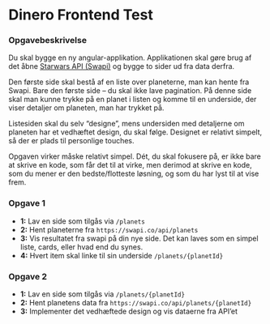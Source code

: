 # Dinero Frontend Test

### Opgavebeskrivelse
Du skal bygge en ny angular-applikation. Applikationen skal gøre brug af det åbne [Starwars API (Swapi)](https://swapi.co/) og bygge to sider ud fra data derfra.

Den første side skal bestå af en liste over planeterne, man kan hente fra Swapi. Bare den første side – du skal ikke lave pagination. På denne side skal man kunne trykke på en planet i listen og komme til en underside, der viser detaljer om planeten, man har trykket på.

Listesiden skal du selv “designe”, mens undersiden med detaljerne om planeten har et vedhæftet design, du skal følge. Designet er relativt simpelt, så der er plads til personlige touches.

Opgaven virker måske relativt simpel. Dét, du skal fokusere på, er ikke bare at skrive en kode, som får det til at virke, men derimod at skrive en kode, som du mener er den bedste/flotteste løsning, og som du har lyst til at vise frem.

### Opgave 1
- **1:** Lav en side som tilgås via `/planets`
- **2:** Hent planeterne fra `https://swapi.co/api/planets`
- **3:** Vis resultatet fra swapi på din nye side. Det kan laves som en simpel liste, cards, eller hvad end du synes.
- **4:** Hvert item skal linke til sin underside `/planets/{planetId}`

### Opgave 2
- **1:** Lav en side som tilgås via `/planets/{planetId}`
- **2:** Hent planetens data fra `https://swapi.co/api/planets/{planetId}`
- **3:** Implementer det vedhæftede design og vis dataerne fra API’et
